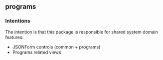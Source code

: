 ## programs

### Intentions

The intention is that this package is responsible for shared system domain features:

- JSONForm controls (common + programs)
- Programs related views
